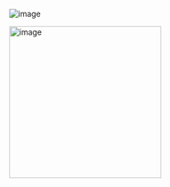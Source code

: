 ![image](https://github.com/user-attachments/assets/a1a85b1b-ed84-49d5-bfdd-41e53a10f9da)

<img width="273" alt="image" src="https://github.com/user-attachments/assets/b26af488-4115-40a4-bcda-9cdb5838fd05" />
